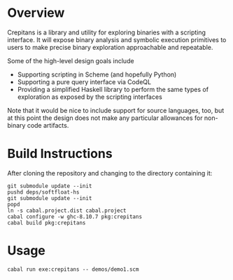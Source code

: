 # Overview

Crepitans is a library and utility for exploring binaries with a scripting interface.  It will expose binary analysis and symbolic execution primitives to users to make precise binary exploration approachable and repeatable.

Some of the high-level design goals include

- Supporting scripting in Scheme (and hopefully Python)
- Supporting a pure query interface via CodeQL
- Providing a simplified Haskell library to perform the same types of exploration as exposed by the scripting interfaces

Note that it would be nice to include support for source languages, too, but at this point the design does not make any particular allowances for non-binary code artifacts.

# Build Instructions

After cloning the repository and changing to the directory containing it:

```
git submodule update --init
pushd deps/softfloat-hs
git submodule update --init
popd
ln -s cabal.project.dist cabal.project
cabal configure -w ghc-8.10.7 pkg:crepitans
cabal build pkg:crepitans

```

# Usage

```
cabal run exe:crepitans -- demos/demo1.scm
```
